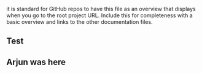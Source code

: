 it is standard for GitHub repos to have this file as an overview that displays when you
go to the root project URL. Include this for completeness with a basic overview and links to the
other documentation files.


## Test


## Arjun was here
